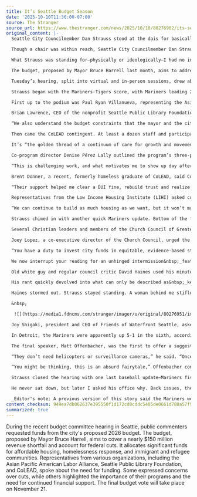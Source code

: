```yaml
---
title: It’s Seattle Budget Season
date: '2025-10-10T11:36:00-07:00'
source: The Stranger
source_url: https://www.thestranger.com/news/2025/10/10/80276902/its-seattle-budget-season
original_content: |-
  Seattle City Councilmember Dan Strauss stood at the dais for basically all of Tuesday’s 80-minute budget committee hearing, as aggrieved public commenters begged for a slice of the city’s proposed 2026 budget. by Micah Yip

  Though a chair was within reach, Seattle City Councilmember Dan Strauss stood at the dais for basically all of Tuesday’s 80-minute budget committee hearing, as aggrieved public commenters begged for a slice of the city’s proposed 2026 budget.&nbsp;

  What Strauss was standing for—physically or ideologically—I had no idea. This meeting was to hear from the public, so he only talked about baseball, save for the occasional “thank you” and amicable nod after a speaker left the mic. His fellow councilmembers said absolutely nothing. But advocates and community members were very clear: if the city wanted to solve the problems it says it’s trying to solve, they needed money for social services. Some organizations pleaded for increased funding; others implored the city to protect them.&nbsp;

  The budget, proposed by Mayor Bruce Harrell last month, aims to address a nearly $150 million revenue shortfall, and account for President Donald Trump’s federal cuts. The mayor’s office says the budget allocates $349.5 million for affordable housing, $225 million for homelessness response and $10.8 million for immigrant and refugee communities. Now begins the City Council’s process of amending it, and finally, passing it. The council is holding its last public hearing Nov. 6 and will vote on the budget Nov. 21, less than two weeks before they’re required to adopt it.

  Tuesday’s hearing, split into virtual and in-person sessions, drew about 70 nonprofit staffers, social services participants, church leaders, and Seattle residents, all hoping to influence how the council amends the budget—and what budget lines they leave alone.

  Strauss began with the Mariners-Tigers score, with Mariners leading 2-0 at the bottom of the third.

  First up to the podium was Paul Ryan Villanueva, representing the Asian Pacific American Labor Alliance (APALA), asking the council to maintain full funding for the Office of Labor Standards. APALA is a national organization advancing labor, immigrant and civil rights for Asian American, Native Hawaiian and Pacific Island workers. “In this political time, when workers and immigrant communities are being attacked, our city needs to start to think how to counter these,” Villanueva said.

  Brian Lawrence, CEO of the nonprofit Seattle Public Library Foundation, said it was “unfortunate” to see a $5 million cut to the library’s capital projects budget. But he tried to be cool about it.

  “We also understand the budget constraints that the mayor and the city council are working with,” Lawrence said.

  Then came the CoLEAD contingent. At least a dozen staff and participants took to the mic, explaining why the program works and why the city should keep funding it. CoLEAD provides temporary, low-barrier lodging and case management to unhoused people.

  It’s “the golden thread of a continuum of care for growth and movement for our folks,” said Nichole Alexander, the organization’s director of outreach and special initiatives.

  Co-program director Denise Pérez Lally outlined the program’s three-phase model of outreach, temporary lodging and aftercare. She said that their lodging site, CoLEAD provides 24-hour coordinated care that includes case management, medical aid and support in navigating the legal system.&nbsp;

  “This is challenging work, and what motivates me to show up day after day is the dignity and commitment that lead to the outcomes and participants given this opportunity to heal and thrive,” Lally said.&nbsp;

  Brent Donner, a recent, formerly homeless graduate of CoLEAD, said CoLEAD provided transitional housing when he had nowhere else to go.&nbsp;

  “Their support helped me clear a DUI fine, rebuild trust and realize people still care,” he said.

  Representatives from the Low Income Housing Institute (LIHI) asked council to carve out $21 million for tenant-based rental assistance. The $11 million they’re allotted was not enough to keep people from sliding into homelessness.&nbsp;

  “We can continue to build as much housing as we want, but it won’t matter…if we can’t help people stay housed,” said LIHI housing developer Kalyssa Eversman. “Providers are struggling across the city right now, and these dollars will help us continue to serve the most vulnerable neighbors.”

  Strauss chimed in with another quick Mariners update. Bottom of the fourth, Mariners four, Tigers zero.

  Several Christian leaders and members of the Church Council of Greater Seattle took to the podium to stress the idea of the city’s budget as a moral document, one that reflects the city’s values. They called for a budget that prioritizes community-led solutions, like affordable housing, financial assistance, and mental health and substance use treatment.&nbsp;

  Joey Lopez, a co-executive director of the Church Council, urged the city council to adopt progressive revenue sources, and stop “cutting additions while preserving dollars to surveil and punish our communities,” referencing both the&nbsp;[council’s recent vote](https://www.thestranger.com/news/2025/09/10/80235809/seattle-city-council-votes-to-expand-police-surveillance-cameras) to expand a network of police CCTV cameras despite hours of public comment railing against it and the $26 million Mayor Harrell allocated for police hiring.

  “You have a duty to invest city funds in equitable, evidence-based strategies that support thriving communities,” Lopez said. “The city needs more progressive revenue sources, and we need you to act on bold policy.”

  We now interrupt your reading for an unhinged intermission&nbsp;_feat. racism_.&nbsp;

  Old white guy and regular council critic David Haines used his minute to shout at council because the city had “bought out” Black Lives Matter protesters, started a “race war,” and prioritized “Black or Brown predatory drug-pushers” over “innocent, white, houseless citizens.”

  His rant quickly devolved into what can only be described as&nbsp;_keyboard smash in all caps_.&nbsp;

  Haines stormed out. Strauss stayed standing. A woman behind me stifled a snicker. It's not really a local government meeting if at least one racist doesn't show up.

  &nbsp;

   ![](https://media1.fdncms.com/stranger/imager/u/original/80276951/img_9729__2_.webp)The budget should be this big.

  Joy Shigaki, president and CEO of Friends of Waterfront Seattle, asked council to preserve $500,000 for the waterfront shuttle.&nbsp;

  In Detroit, the Mariners were apparently up 5-1 in the sixth, according to Strauss who piped in with an update.

  The final speaker, Matt Offenbacher, was the first to offer a suggestion to the contentious public safety debate. Instead of more surveillance and police spending, he proposed enlisting Seattle’s crows, describing the birds as “fearsome, smart, and fully staffed.” Studies show corvids are incredibly intelligent. Crow staffing levels have not been studied.

  “They don’t need helicopters or surveillance cameras,” he said. “Once that’s arranged, council can draw down the inflated police budget.”

  “You might be thinking, this is an absurd fairytale,” Offenbacher continued. “However, this plan is more likely to keep us safer than the one that you are considering from the mayor’s budget,” which includes more than $486 million appropriated to the Seattle Police Department. “Unlike the mayor’s budget plan, this will free up desperately needed funding for community-based safety, and acknowledge common sense that the police should not be doing many of the things they currently do.”

  Strauss closed the hearing with one last baseball update—Mariners five, Tigers one.&nbsp;

  He never sat down, but later I asked his office why. Back issues, they say. Maybe an ergonomic consultant for the dais should be a budget line item.

  _Editor's note: A previous version of this story said the Mariners were playing at T-Mobile Park on Tuesday, and that Council Member Dan Strauss said the Mariners were up 5-0 in the sixth. They were playing in Detroit. The score was 5-1. We regret the error._
content_checksum: 949ea7db062637e395550f1d172cd0cddc5405de0661d788a57f9380334a7010
summarized: true
---
```


During the recent budget committee hearing in Seattle, public commenters requested funds from the city's proposed 2026 budget. The budget, proposed by Mayor Bruce Harrell, aims to cover a nearly $150 million revenue shortfall and account for federal cuts. It allocates significant funds for affordable housing, homelessness response, and immigrant and refugee communities. Representatives from various organizations, including the Asian Pacific American Labor Alliance, Seattle Public Library Foundation, and CoLEAD, spoke about the need for funding. Some expressed concerns over cuts, while others highlighted the importance of their programs and the need for continued financial support. The final budget vote will take place on November 21.